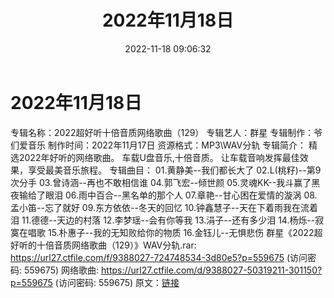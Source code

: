 ﻿---
title: 2022年11月18日
date: 2022-11-18 09:06:32
categories: WAV车载音乐、镜像
tags: 华语中文
---
# 2022年11月18日

专辑名称：2022超好听十倍音质网络歌曲（129）
专辑艺人：群星
专辑制作：爷们爱音乐
制作时间：2022年11月17日
资源格式：MP3\WAV分轨
专辑简介：
精选2022年好听的网络歌曲。
车载U盘音乐,十倍音质。
让车载音响发挥最佳效果，享受最美音乐旅程。
专辑曲目：
01.黄静美--我们都长大了
02.L(桃籽)--第9次分手
03.曾诗涵--再也不敢相信谁
04.郭飞宏--倾世颜
05.灵魂KK--我斗赢了黑夜输给了眼泪
06.雨中百合--黑名单的那个人
07.章艳--甘心困在爱情的漩涡
08.孟小笛--忘了就好
09.东方依依--冬天的回忆
10.钟鑫慧子--天在下着雨我在流着泪
11.德德--天边的村落
12.李梦瑶--会有你等我
13.涓子--还有多少泪
14.杨烁--寂寞在唱歌
15.朴惠子--我的无知败给你的物质
16.金钰儿--无惧悲伤
群星《2022超好听的十倍音质网络歌曲（129）》WAV分轨.rar: https://url27.ctfile.com/f/9388027-724748534-3d80e5?p=559675
(访问密码: 559675)
网络歌曲: https://url27.ctfile.com/d/9388027-50319211-301150?p=559675
(访问密码: 559675)
原文：[链接](https://blog.sina.com.cn/s/blog_1647c7e76010310an.html)